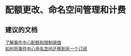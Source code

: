<properties
    pageTitle="quota changes, namespace management, and billing"
    description="配额更改、命名空间管理和计费"
    service="microsoft.eventhub"
    resource="namespaces"
    authors="jtaubensee"
    displayOrder=""
    selfHelpType="generic"
    supportTopicIds="32421026"
    resourceTags=""
    productPesIds="16125"
    cloudEnvironments="public,BlackForest,Fairfax"
/>


# <a name="quota-changes-namespace-management-and-billing"></a>配额更改、命名空间管理和计费

## <a name="recommended-documents"></a>**建议的文档**
[了解事件中心配额和限制阈值](https://azure.microsoft.com/documentation/articles/service-bus-quotas/)<br>
[如何将事件中心命名空间迁移到另一个订阅](https://azure.microsoft.com/documentation/articles/service-bus-powershell-how-to-provision/#migrate-a-namespace-to-another-azure-subscription)



<!--HONumber=Nov16_HO5-->


